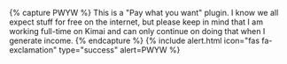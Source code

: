 {% capture PWYW %}
This is a "Pay what you want" plugin. I know we all expect stuff for free on the internet, but please keep in mind
that I am working full-time on Kimai and can only continue on doing that when I generate income.
{% endcapture %}
{% include alert.html icon="fas fa-exclamation" type="success" alert=PWYW %}
